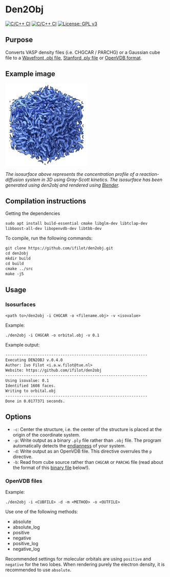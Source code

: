 # Den2Obj

[![C/C++ CI](https://github.com/ifilot/den2obj/actions/workflows/c-cpp.yml/badge.svg)](https://github.com/ifilot/den2obj/actions/workflows/build.yml)
[![C/C++ CI](https://github.com/ifilot/den2obj/actions/workflows/c-cpp.yml/badge.svg)](https://github.com/ifilot/den2obj/actions/workflows/build-openvdb.yml)
[![License: GPL v3](https://img.shields.io/badge/License-GPLv3-blue.svg)](https://www.gnu.org/licenses/gpl-3.0)

## Purpose
Converts VASP density files (i.e. CHGCAR / PARCHG) or a Gaussian cube file to a [Wavefront .obj file](https://en.wikipedia.org/wiki/Wavefront_.obj_file), [Stanford .ply file](https://en.wikipedia.org/wiki/PLY_(file_format)) or [OpenVDB format](https://www.openvdb.org/).

## Example image
![3D Reaction-Diffusion system](img/reac_diff_3d_network_small.png)

*The isosurface above represents the concentration profile of a reaction-diffusion system in 3D using Gray-Scott kinetics. The isosurface has been generated using den2obj and rendered using [Blender](https://www.blender.org/).*

## Compilation instructions

Getting the dependencies
```
sudo apt install build-essential cmake libglm-dev libtclap-dev libboost-all-dev libopenvdb-dev libtbb-dev
```

To compile, run the following commands:
```
git clone https://github.com/ifilot/den2obj.git
cd den2obj
mkdir build
cd build
cmake ../src
make -j5
```

## Usage

### Isosurfaces

```
<path to>/den2obj -i CHGCAR -o <filename.obj> -v <isovalue>
```

Example:
```
./den2obj -i CHGCAR -o orbital.obj -v 0.1
```

Example output:
```
--------------------------------------------------------------
Executing DEN2OBJ v.0.4.0
Author: Ivo Filot <i.a.w.filot@tue.nl>
Website: https://github.com/ifilot/den2obj
--------------------------------------------------------------
Using isovalue: 0.1
Identified 1608 faces.
Writing to orbital.obj
--------------------------------------------------------------
Done in 0.0177371 seconds.
```

## Options

* `-c`: Center the structure, i.e. the center of the structure is placed at the origin of the coordinate system.
* `-p`: Write output as a binary `.ply` file rather than `.obj` file. The program automatically detects the [endianness](https://en.wikipedia.org/wiki/Endianness) of your system.
* `-d`: Write output as an OpenVDB file. This directive overrules the `p` directive.
* `-b`: Read from cube source rather than `CHGCAR` or `PARCHG` file (read about the format of this [binary file](#binary-source) below!).

### OpenVDB files

Example:
```
./den2obj -i <CUBFILE> -d -m <METHOD> -o <OUTFILE>
```

Use one of the following methods:
* absolute
* absolute_log
* positive
* negative
* positive_log
* negative_log

Recommended settings for molecular orbitals are using `positive` and `negative` for the two lobes. When rendering purely the electron density, it is recommended to use `absolute`.
